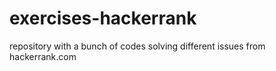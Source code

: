 # exercises-hackerrank
repository with a bunch of codes solving different issues from hackerrank.com
